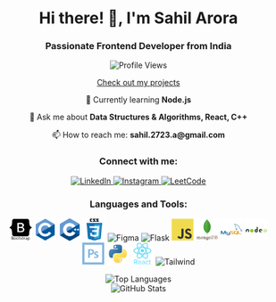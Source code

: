 <!DOCTYPE html>
<html>
<head>
</head>
<body>
    <h1 align="center">Hi there! 👋, I'm Sahil Arora</h1>
    <h3 align="center">Passionate Frontend Developer from India</h3>
    <p align="center">
        <img src="https://komarev.com/ghpvc/?username=sahil-2309&label=Profile%20views&color=0e75b6&style=flat" alt="Profile Views" />
    </p>
    <p align="center">
        <a href="https://sahilxar.netlify.app/" target="_blank">Check out my projects</a>
    </p>
    <p align="center">🌱 Currently learning <strong>Node.js</strong></p>
    <p align="center">💬 Ask me about <strong>Data Structures & Algorithms, React, C++</strong></p>
    <p align="center">📫 How to reach me: <strong>sahil.2723.a@gmail.com</strong></p>
    <h3 align="center">Connect with me:</h3>
    <p align="center">
        <a href="https://linkedin.com/in/sahil-arora-b1436b170" target="blank">
            <img src="https://raw.githubusercontent.com/rahuldkjain/github-profile-readme-generator/master/src/images/icons/Social/linked-in-alt.svg" alt="LinkedIn" height="30" width="40" />
        </a>
        <a href="https://instagram.com/a._.sahil" target="blank">
            <img src="https://raw.githubusercontent.com/rahuldkjain/github-profile-readme-generator/master/src/images/icons/Social/instagram.svg" alt="Instagram" height="30" width="40" />
        </a>
        <a href="https://www.leetcode.com/sahilla" target="blank">
            <img src="https://raw.githubusercontent.com/rahuldkjain/github-profile-readme-generator/master/src/images/icons/Social/leet-code.svg" alt="LeetCode" height="30" width="40" />
        </a>
    </p>
    <h3 align="center">Languages and Tools:</h3>
    <p align="center">
        <img src="https://raw.githubusercontent.com/devicons/devicon/master/icons/bootstrap/bootstrap-plain-wordmark.svg" alt="Bootstrap" width="40" height="40"/>
        <img src="https://raw.githubusercontent.com/devicons/devicon/master/icons/c/c-original.svg" alt="C" width="40" height="40"/>
        <img src="https://raw.githubusercontent.com/devicons/devicon/master/icons/cplusplus/cplusplus-original.svg" alt="C++" width="40" height="40"/>
        <img src="https://raw.githubusercontent.com/devicons/devicon/master/icons/css3/css3-original-wordmark.svg" alt="CSS3" width="40" height="40"/>
        <img src="https://www.vectorlogo.zone/logos/figma/figma-icon.svg" alt="Figma" width="40" height="40"/>
        <img src="https://www.vectorlogo.zone/logos/pocoo_flask/pocoo_flask-icon.svg" alt="Flask" width="40" height="40"/>
        <img src="https://raw.githubusercontent.com/devicons/devicon/master/icons/javascript/javascript-original.svg" alt="JavaScript" width="40" height="40"/>
        <img src="https://raw.githubusercontent.com/devicons/devicon/master/icons/mongodb/mongodb-original-wordmark.svg" alt="MongoDB" width="40" height="40"/>
        <img src="https://raw.githubusercontent.com/devicons/devicon/master/icons/mysql/mysql-original-wordmark.svg" alt="MySQL" width="40" height="40"/>
        <img src="https://raw.githubusercontent.com/devicons/devicon/master/icons/nodejs/nodejs-original-wordmark.svg" alt="Node.js" width="40" height="40"/>
        <img src="https://raw.githubusercontent.com/devicons/devicon/master/icons/photoshop/photoshop-line.svg" alt="Photoshop" width="40" height="40"/>
        <img src="https://raw.githubusercontent.com/devicons/devicon/master/icons/python/python-original.svg" alt="Python" width="40" height="40"/>
        <img src="https://raw.githubusercontent.com/devicons/devicon/master/icons/react/react-original-wordmark.svg" alt="React" width="40" height="40"/>
        <img src="https://www.vectorlogo.zone/logos/tailwindcss/tailwindcss-icon.svg" alt="Tailwind" width="40" height="40"/>
    </p>
    <!-- Add more icons for your other tools and technologies here -->
    <div align="center">
        <img src="https://github-readme-stats.vercel.app/api/top-langs?username=sahil-2309&show_icons=true&locale=en&layout=compact" alt="Top Languages" />
    </div>
    <div align="center">
        <img src="https://github-readme-stats.vercel.app/api?username=sahil-2309&show_icons=true&locale=en" alt="GitHub Stats" />
    </div>
</body>
</html>
